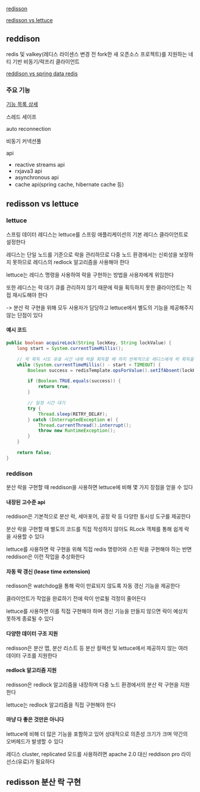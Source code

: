 [redisson](#reddison)

[redisson vs lettuce](#redisson-vs-lettuce)


## reddison

redis 및 valkey(레디스 라이센스 변경 전 fork한 새 오픈소스 프로젝트)를 지원하는 네티 기반 비동기/락프리 클라이언트

[reddison vs spring data redis](https://redisson.org/articles/feature-comparison-redisson-vs-spring-data-redis.html)

### 주요 기능

[기능 목록 상세](https://github.com/redisson/redisson?tab=readme-ov-file#features)

스레드 세이프

auto reconnection

비동기 커넥션풀

api 
- reactive streams api
- rxjava3 api 
- asynchronous api
- cache api(spring cache, hibernate cache 등)


## redisson vs lettuce

### lettuce 

스프링 데이터 레디스는 lettuce를 스프링 애플리케이션의 기본 레디스 클라이언트로 설정한다

레디스는 단일 노드를 기준으로 락을 관리하므로 다중 노드 환경에서는 신뢰성을 보장하지 못하므로 레디스의 redlock 알고리즘을 사용해야 한다

lettuce는 레디스 명령을 사용하여 락을 구현하는 방법을 사용자에게 위임한다

또한 레디스는 락 대기 큐를 관리하지 않기 때문에 락을 획득하지 못한 클라이언트는 직접 재시도해야 한다

-> 분산 락 구현을 위해 모두 사용자가 담당하고 lettuce에서 별도의 기능을 제공해주지 않는 단점이 있다 

#### 예시 코드

```java
public boolean acquireLock(String lockKey, String lockValue) {
    long start = System.currentTimeMillis();

    // 락 획득 시도 유효 시간 내에 락을 획득할 때 까지 반복적으로 레디스에게 락 획득을 시도한다 (스핀 락)
    while (System.currentTimeMillis() - start < TIMEOUT) {
        Boolean success = redisTemplate.opsForValue().setIfAbsent(lockKey, lockValue);

        if (Boolean.TRUE.equals(success)) {
            return true;
        }

        // 일정 시간 대기
        try {
            Thread.sleep(RETRY_DELAY);
        } catch (InterruptedException e) {
            Thread.currentThread().interrupt();
            throw new RuntimeException();
        }
    }

    return false;
}
```

### reddison

분산 락을 구현할 때 reddison을 사용하면 lettuce에 비해 몇 가지 장점을 얻을 수 있다

#### 내장된 고수준 api

reddison은 기본적으로 분산 락, 세마포어, 공정 락 등 다양한 동시성 도구를 제공한다

분산 락을 구현할 때 별도의 코드를 직접 작성하지 않아도 RLock 객체를 통해 쉽게 락을 사용할 수 있다

lettuce를 사용하면 락 구현을 위해 직접 redis 명령어와 스핀 락을 구현해야 하는 반면 reddison은 이런 작업을 추상화한다

#### 자동 락 갱신 (lease time extension)

redisson은 watchdog을 통해 락이 만료되지 않도록 자동 갱신 기능을 제공한다

클라이언트가 작업을 완료하기 전에 락이 만료될 걱정이 줄어든다

lettuce를 사용하면 이를 직접 구현해야 하며 갱신 기능을 만들지 않으면 락이 예상치 못하게 종료될 수 있다

#### 다양한 데이터 구조 지원

redisson은 분산 맵, 분산 리스트 등 분산 컬렉션 및 lettuce에서 제공하지 않는 여러 데이터 구조를 지원한다

#### redlock 알고리즘 지원

redisson은 redlock 알고리즘을 내장하며 다중 노드 환경에서의 분산 락 구현을 지원한다

lettuce는 redlock 알고리즘을 직접 구현해야 한다

#### 마냥 다 좋은 것만은 아니다

lettuce에 비해 더 많은 기능을 포함하고 있어 상대적으로 의존성 크기가 크며 약간의 오버헤드가 발생할 수 있다

레디스 cluster, replicated 모드를 사용하려면 apache 2.0 대신 reddison pro 라이선스(유료)가 필요하다 


## redisson 분산 락 구현

